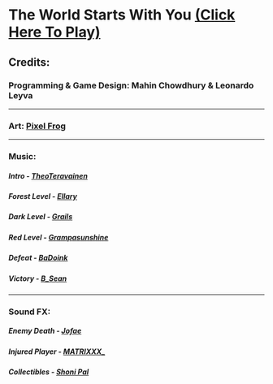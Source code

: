 # The World Starts With You [(Click Here To Play)](https://mahin-mac568.github.io/The-World-Starts-With-You/)

## Credits:

### Programming & Game Design: Mahin Chowdhury & Leonardo Leyva

---

### Art: [Pixel Frog](https://pixelfrog-assets.itch.io/)

---

### Music: 

##### Intro - [TheoTeravainen](https://freesound.org/people/TheoTeravainen/sounds/569783/)
##### Forest Level - [Ellary](https://freesound.org/people/Ellary/sounds/529483/)
##### Dark Level - [Grails](https://soundcloud.com/wearegrails/loft_music)
##### Red Level - [Grampasunshine](https://soundcloud.com/shickie/big-poppa-medieval-bardcore-version-the-notorious-big)
##### Defeat - [BaDoink](https://freesound.org/people/BaDoink/sounds/575020/)
##### Victory - [B_Sean](https://freesound.org/people/B_Sean/sounds/421888/)

---

### Sound FX: 

##### Enemy Death - [Jofae](https://freesound.org/people/Jofae/sounds/364929/) 
##### Injured Player - [MATRIXXX_](https://freesound.org/people/MATRIXXX_/sounds/486943/)
##### Collectibles - [Shoni Pal](https://assetstore.unity.com/packages/audio/sound-fx/fruit-falling-sfx-pack-1-151580)
